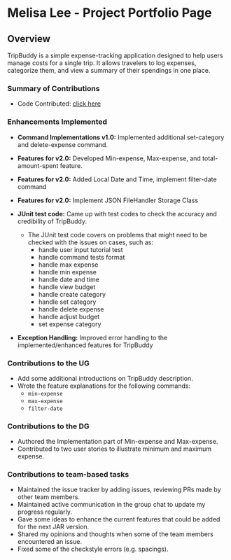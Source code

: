 # Melisa Lee - Project Portfolio Page

## Overview
TripBuddy is a simple expense-tracking application designed to help users manage costs for a single trip. It allows
travelers to log expenses, categorize them, and view a summary of their spendings in one place.

### Summary of Contributions
* Code Contributed: <a href="https://nus-cs2113-ay2425s2.github.io/tp-dashboard/?search=melee01&sort=groupTitle&sortWithin=title&timeframe=commit&mergegroup=&groupSelect=groupByRepos&breakdown=true&checkedFileTypes=docs~functional-code~test-code~other&since=2025-02-21T00%3A00%3A00">click here</a>

### Enhancements Implemented
* **Command Implementations v1.0:** Implemented additional set-category and delete-expense command.
* **Features for v2.0:** Developed Min-expense, Max-expense, and total-amount-spent feature.
* **Features for v2.0:** Added Local Date and Time, implement filter-date command
* **Features for v2.0:** Implement JSON FileHandler Storage Class

* **JUnit test code:** Came up with test codes to check the accuracy and credibility of TripBuddy.
  * The JUnit test code covers on problems that might need to be checked with the issues on cases, such as:
    * handle user input tutorial test
    * handle command tests format
    * handle max expense
    * handle min expense
    * handle date and time
    * handle view budget
    * handle create category
    * handle set category
    * handle delete expense
    * handle adjust budget
    * set expense category

* **Exception Handling:** Improved error handling to the implemented/enhanced features for TripBuddy

### Contributions to the UG
* Add some additional introductions on TripBuddy description.
* Wrote the feature explanations for the following commands:
    * `min-expense`
    * `max-expense`
    * `filter-date`

### Contributions to the DG
* Authored the Implementation part of Min-expense and Max-expense.
* Contributed to two user stories to illustrate minimum and maximum expense.

### Contributions to team-based tasks
* Maintained the issue tracker by adding issues, reviewing PRs made by other team members.
* Maintained active communication in the group chat to update my progress regularly.
* Gave some ideas to enhance the current features that could be added for the next JAR version.
* Shared my opinions and thoughts when some of the team members encountered an issue.
* Fixed some of the checkstyle errors (e.g. spacings).